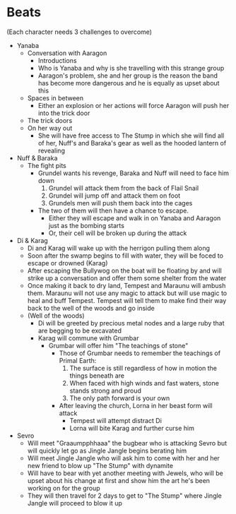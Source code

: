 # Beats
(Each character needs 3 challenges to overcome)

- Yanaba
    - Conversation with Aaragon
        - Introductions
        - Who is Yanaba and why is she travelling with this strange group
        - Aaragon's problem, she and her group is the reason the band has become more dangerous and he is equally as upset about this
    - Spaces in between
        - Either an explosion or her actions will force Aaragon will push her into the trick door
    - The trick doors
    - On her way out
        - She will have free access to The Stump in which she will find all of her, Nuff's and Baraka's gear as well as the hooded lantern of revealing
- Nuff & Baraka
    - The fight pits
        - Grundel wants his revenge, Baraka and Nuff will need to face him down
            1. Grundel will attack them from the back of Flail Snail
            2. Grundel will jump off and attack them on foot
            3. Grundels men will push them back into the cages
        - The two of them will then have a chance to escape.
            - Either they will escape and walk in on Yanaba and Aaragon just as the bombing starts
            - Or, their cell will be broken up during the attack
- Di & Karag
    - Di and Karag will wake up with the herrigon pulling them along
    - Soon after the swamp begins to fill with water, they will be foced to escape or drowned (Karag)
    - After escaping the Bullywog on the boat will be floating by and will strike up a conversation and offer them some shelter from the water
    - Once making it back to dry land, Tempest and Maraunu will ambush them. Maraunu will not use any magic to attack but will use magic to heal and buff Tempest. Tempest will tell them to make find their way back to the well of the woods and go inside
    - (Well of the woods)
        - Di will be greeted by precious metal nodes and a large ruby that are begging to be excavated
        - Karag will commune with Grumbar
            - Grumbar will offer him "The teachings of stone"
                - Those of Grumbar needs to remember the teachings of Primal Earth:
                    1. The surface is still regardless of how in motion the things beneath are
                    2. When faced with high winds and fast waters, stone stands strong and proud
                    3. The only path forward is your own
                - After leaving the church, Lorna in her beast form will attack
                    - Tempest will attempt distract Di
                    - Lorna will bite Karag and further curse him
- Sevro
    - Will meet "Graaumpphhaaa" the bugbear who is attacking Sevro but will quickly let go as Jingle Jangle begins berating him
    - Will meet Jingle Jangle who will ask him to come with her and her new friend to blow up "The Stump" with dynamite
    - Will have to bear with yet another meeting with Jewels, who will be upset about his change at first and show him the art he's been working on for the group
    - They will then travel for 2 days to get to "The Stump" where Jingle Jangle will proceed to blow it up
